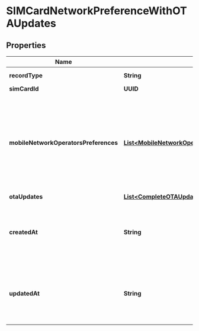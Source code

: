 

# SIMCardNetworkPreferenceWithOTAUpdates


## Properties

| Name | Type | Description | Notes |
|------------ | ------------- | ------------- | -------------|
|**recordType** | **String** |  |  [optional] [readonly] |
|**simCardId** | **UUID** |  |  [optional] |
|**mobileNetworkOperatorsPreferences** | [**List&lt;MobileNetworkOperatorPreferencesResponse&gt;**](MobileNetworkOperatorPreferencesResponse.md) | A list of mobile network operators and the priority that should be applied when the SIM is connecting to the network. |  [optional] |
|**otaUpdates** | [**List&lt;CompleteOTAUpdate&gt;**](CompleteOTAUpdate.md) |  |  [optional] |
|**createdAt** | **String** | ISO 8601 formatted date-time indicating when the resource was created. |  [optional] [readonly] |
|**updatedAt** | **String** | ISO 8601 formatted date-time indicating when the resource was updated. |  [optional] [readonly] |



